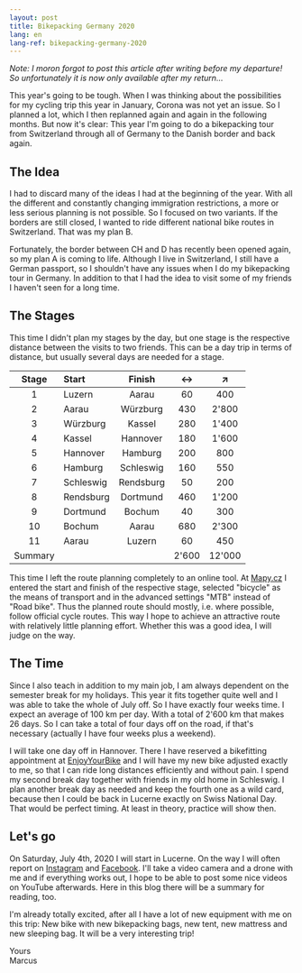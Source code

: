 ```yaml
---
layout: post
title: Bikepacking Germany 2020
lang: en
lang-ref: bikepacking-germany-2020
---
```


_Note: I moron forgot to post this article after writing before my departure! So unfortunately it is now only available after my return..._

This year's going to be tough. When I was thinking about the possibilities for my cycling trip this year in January, Corona was not yet an issue. So I planned a lot, which I then replanned again and again in the following months. But now it's clear: This year I'm going to do a bikepacking tour from Switzerland through all of Germany to the Danish border and back again.

## The Idea

I had to discard many of the ideas I had at the beginning of the year. With all the different and constantly changing immigration restrictions, a more or less serious planning is not possible. So I focused on two variants. If the borders are still closed, I wanted to ride different national bike routes in Switzerland. That was my plan B.

Fortunately, the border between CH and D has recently been opened again, so my plan A is coming to life. Although I live in Switzerland, I still have a German passport, so I shouldn't have any issues when I do my bikepacking tour in Germany. In addition to that I had the idea to visit some of my friends I haven't seen for a long time.
 
## The Stages

This time I didn't plan my stages by the day, but one stage is the respective distance between the visits to two friends. This can be a day trip in terms of distance, but usually several days are needed for a stage.

| Stage | Start | Finish | ↔ | ↗ |
| :--: | :-- | :--: | :--: | :--: |
| 1 | Luzern | Aarau | 60 | 400 |
| 2 | Aarau | Würzburg | 430 | 2'800 |
| 3 | Würzburg | Kassel | 280 | 1'400 |
| 4 | Kassel | Hannover | 180 | 1'600 |
| 5 | Hannover | Hamburg | 200 | 800 |
| 6 | Hamburg | Schleswig | 160 | 550 |
| 7 | Schleswig | Rendsburg | 50 | 200 |
| 8 | Rendsburg | Dortmund | 460 | 1'200 |
| 9 | Dortmund | Bochum | 40 | 300 |
| 10 | Bochum | Aarau | 680 | 2'300 |
| 11 | Aarau | Luzern | 60 | 450 |
| Summary |  |  | 2'600 | 12'000 |

This time I left the route planning completely to an online tool. At [Mapy.cz](https://mapy.cz/) I entered the start and finish of the respective stage, selected "bicycle" as the means of transport and in the advanced settings "MTB" instead of "Road bike". Thus the planned route should mostly, i.e. where possible, follow official cycle routes. This way I hope to achieve an attractive route with relatively little planning effort. Whether this was a good idea, I will judge on the way.

## The Time

Since I also teach in addition to my main job, I am always dependent on the semester break for my holidays. This year it fits together quite well and I was able to take the whole of July off. So I have exactly four weeks time. I expect an average of 100 km per day. With a total of 2'600 km that makes 26 days. So I can take a total of four days off on the road, if that's necessary (actually I have four weeks plus a weekend).

I will take one day off in Hannover. There I have reserved a bikefitting appointment at [EnjoyYourBike](https://www.enjoyyourbike.com/) and I will have my new bike adjusted exactly to me, so that I can ride long distances efficiently and without pain. I spend my second break day together with friends in my old home in Schleswig. I plan another break day as needed and keep the fourth one as a wild card, because then I could be back in Lucerne exactly on Swiss National Day. That would be perfect timing. At least in theory, practice will show then.

## Let's go

On Saturday, July 4th, 2020 I will start in Lucerne. On the way I will often report on [Instagram](https://www.instagram.com/fatmancycling/) and [Facebook](https://www.facebook.com/FatManCyclingTours). I'll take a video camera and a drone with me and if everything works out, I hope to be able to post some nice videos on YouTube afterwards. Here in this blog there will be a summary for reading, too.

I'm already totally excited, after all I have a lot of new equipment with me on this trip: New bike with new bikepacking bags, new tent, new mattress and new sleeping bag. It will be a very interesting trip!

Yours  
Marcus
